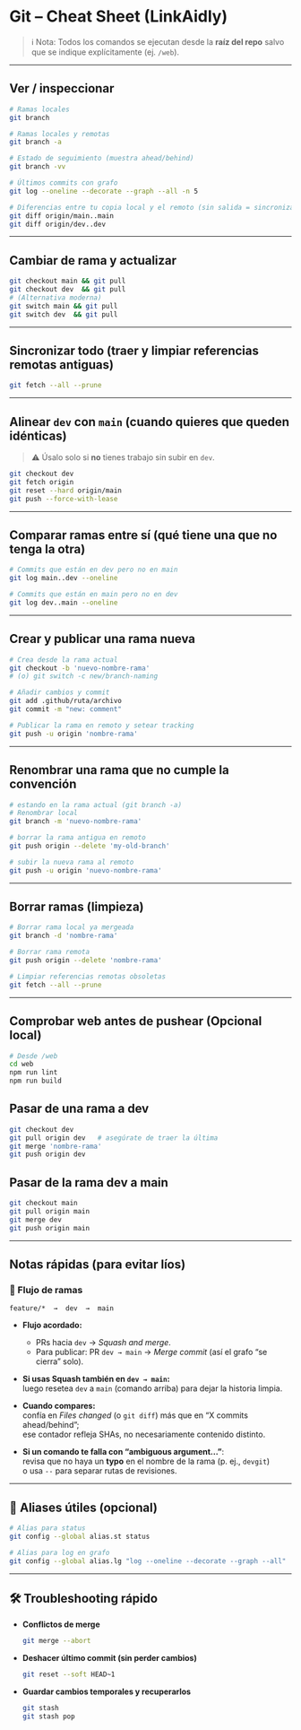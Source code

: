 # Git – Cheat Sheet (LinkAidly)

> ℹ️ Nota: Todos los comandos se ejecutan desde la **raíz del repo** salvo que se indique explícitamente (ej. `/web`).

---

## Ver / inspeccionar
```bash
# Ramas locales
git branch 

# Ramas locales y remotas
git branch -a

# Estado de seguimiento (muestra ahead/behind)
git branch -vv

# Últimos commits con grafo
git log --oneline --decorate --graph --all -n 5

# Diferencias entre tu copia local y el remoto (sin salida = sincronizado)
git diff origin/main..main
git diff origin/dev..dev
```

---

## Cambiar de rama y actualizar
```bash
git checkout main && git pull
git checkout dev  && git pull
# (Alternativa moderna)
git switch main && git pull
git switch dev  && git pull
```
---

## Sincronizar todo (traer y limpiar referencias remotas antiguas)
```bash
git fetch --all --prune
```
---

## Alinear `dev` con `main` (cuando quieres que queden idénticas)
> ⚠️ Úsalo solo si **no** tienes trabajo sin subir en `dev`.

```bash
git checkout dev
git fetch origin
git reset --hard origin/main
git push --force-with-lease
```
---

## Comparar ramas entre sí (qué tiene una que no tenga la otra)
```bash
# Commits que están en dev pero no en main
git log main..dev --oneline

# Commits que están en main pero no en dev
git log dev..main --oneline
```
---

## Crear y publicar una rama nueva
```bash
# Crea desde la rama actual
git checkout -b 'nuevo-nombre-rama'
# (o) git switch -c new/branch-naming

# Añadir cambios y commit
git add .github/ruta/archivo
git commit -m "new: comment"

# Publicar la rama en remoto y setear tracking
git push -u origin 'nombre-rama'
```
---

## Renombrar una rama que no cumple la convención
```bash
# estando en la rama actual (git branch -a)
# Renombrar local
git branch -m 'nuevo-nombre-rama'

# borrar la rama antigua en remoto
git push origin --delete 'my-old-branch'

# subir la nueva rama al remoto
git push -u origin 'nuevo-nombre-rama'
```
---

## Borrar ramas (limpieza)
```bash
# Borrar rama local ya mergeada
git branch -d 'nombre-rama'

# Borrar rama remota
git push origin --delete 'nombre-rama'

# Limpiar referencias remotas obsoletas
git fetch --all --prune
```
---

## Comprobar web antes de pushear (Opcional local) 
```bash
# Desde /web
cd web
npm run lint
npm run build
```

## Pasar de una rama a dev
```bash
git checkout dev
git pull origin dev   # asegúrate de traer la última
git merge 'nombre-rama'
git push origin dev
```

## Pasar de la rama dev a main
```bash
git checkout main
git pull origin main
git merge dev
git push origin main
```
---

## Notas rápidas (para evitar líos)

### 📌 Flujo de ramas
```
feature/*  →  dev  →  main
```

- **Flujo acordado:**  
  - PRs hacia `dev` → *Squash and merge*.  
  - Para publicar: PR `dev → main` → *Merge commit* (así el grafo “se cierra” solo).

- **Si usas Squash también en `dev → main`:**  
  luego resetea `dev` a `main` (comando arriba) para dejar la historia limpia.

- **Cuando compares:**  
  confía en *Files changed* (o `git diff`) más que en “X commits ahead/behind”;  
  ese contador refleja SHAs, no necesariamente contenido distinto.

- **Si un comando te falla con “ambiguous argument…”**:  
  revisa que no haya un **typo** en el nombre de la rama (p. ej., `devgit`)  
  o usa `--` para separar rutas de revisiones.


---
## 🔧 Aliases útiles (opcional)

```bash
# Alias para status
git config --global alias.st status

# Alias para log en grafo
git config --global alias.lg "log --oneline --decorate --graph --all"
```

---
## 🛠️ Troubleshooting rápido

- **Conflictos de merge**  
  ```bash
  git merge --abort
  ```
- **Deshacer último commit (sin perder cambios)**  
  ```bash
  git reset --soft HEAD~1
  ```
- **Guardar cambios temporales y recuperarlos**  
  ```bash
  git stash
  git stash pop
  ```
